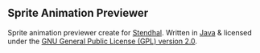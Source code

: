 ## Sprite Animation Previewer

Sprite animation previewer create for [Stendhal](https://stendhalgame.org/). Written in [Java](https://java.com/) & licensed under the [GNU General Public License (GPL) version 2.0](LICENSE.txt).
